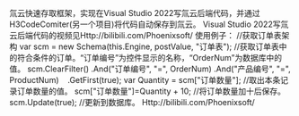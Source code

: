 氚云快速存取框架，实现在Visual Studio 2022写氚云后端代码，并通过H3CodeComiter(另一个项目)将代码自动保存到氚云。
Visual Studio 2022写氚云后端代码的视频见Http://bilibili.com/Phoenixsoft/
使用例子：
//获取订单表架构
var scm = new Schema(this.Engine, postValue, "订单表");
//获取订单表中的符合条件的订单。“订单编号”为控件显示的名称，“OrderNum”为数据库中的值。
scm.ClearFilter()
   .And("订单编号", "=", OrderNum)
   .And("产品编号", "=", ProductNum)
   .GetFirst(true);
var Quantity = scm["订单数量"];    //取出本条记录订单数量的值。
scm["订单数量"]=Quantity + 10;    //将订单数量加十后保存。
scm.Update(true);  //更新到数据库。
Http://bilibili.com/Phoenixsoft/
